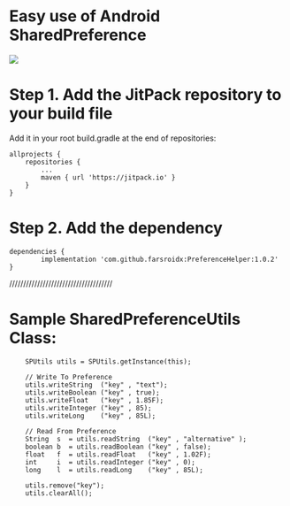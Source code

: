 # Easy use of Android SharedPreference

[![](https://jitpack.io/v/farsroidx/PreferenceHelper.svg)](https://jitpack.io/#farsroidx/PreferenceHelper)

# Step 1. Add the JitPack repository to your build file 

Add it in your root build.gradle at the end of repositories:

	allprojects {
		repositories {
			...
			maven { url 'https://jitpack.io' }
		}
	}
  
  # Step 2. Add the dependency
  
  	dependencies {
	        implementation 'com.github.farsroidx:PreferenceHelper:1.0.2'
	}
	

/////////////////////////////////////


# Sample SharedPreferenceUtils Class:

        SPUtils utils = SPUtils.getInstance(this);

        // Write To Preference
        utils.writeString  ("key" , "text");
        utils.writeBoolean ("key" , true);
        utils.writeFloat   ("key" , 1.85F);
        utils.writeInteger ("key" , 85);
        utils.writeLong    ("key" , 85L);

        // Read From Preference
        String  s  = utils.readString  ("key" , "alternative" );
        boolean b  = utils.readBoolean ("key" , false);
        float   f  = utils.readFloat   ("key" , 1.02F);
        int     i  = utils.readInteger ("key" , 0);
        long    l  = utils.readLong    ("key" , 85L);

        utils.remove("key");
        utils.clearAll();
	
